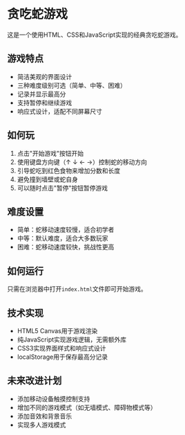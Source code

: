 # 贪吃蛇游戏

这是一个使用HTML、CSS和JavaScript实现的经典贪吃蛇游戏。

## 游戏特点

- 简洁美观的界面设计
- 三种难度级别可选（简单、中等、困难）
- 记录并显示最高分
- 支持暂停和继续游戏
- 响应式设计，适配不同屏幕尺寸

## 如何玩

1. 点击"开始游戏"按钮开始
2. 使用键盘方向键（↑ ↓ ← →）控制蛇的移动方向
3. 引导蛇吃到红色食物来增加分数和长度
4. 避免撞到墙壁或蛇自身
5. 可以随时点击"暂停"按钮暂停游戏

## 难度设置

- 简单：蛇移动速度较慢，适合初学者
- 中等：默认难度，适合大多数玩家
- 困难：蛇移动速度较快，挑战性更高

## 如何运行

只需在浏览器中打开`index.html`文件即可开始游戏。

## 技术实现

- HTML5 Canvas用于游戏渲染
- 纯JavaScript实现游戏逻辑，无需额外库
- CSS3实现界面样式和响应式设计
- localStorage用于保存最高分记录

## 未来改进计划

- 添加移动设备触摸控制支持
- 增加不同的游戏模式（如无墙模式、障碍物模式等）
- 添加音效和背景音乐
- 实现多人游戏模式